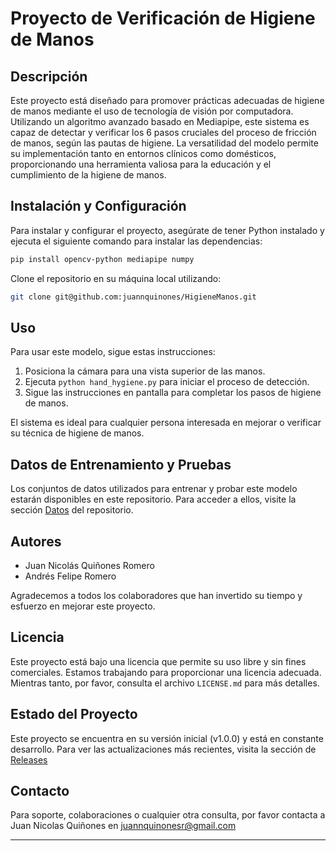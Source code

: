 
# Proyecto de Verificación de Higiene de Manos

## Descripción
Este proyecto está diseñado para promover prácticas adecuadas de higiene de manos mediante el uso de tecnología de visión por computadora. Utilizando un algoritmo avanzado basado en Mediapipe, este sistema es capaz de detectar y verificar los 6 pasos cruciales del proceso de fricción de manos, según las pautas de higiene. La versatilidad del modelo permite su implementación tanto en entornos clínicos como domésticos, proporcionando una herramienta valiosa para la educación y el cumplimiento de la higiene de manos.

## Instalación y Configuración

Para instalar y configurar el proyecto, asegúrate de tener Python instalado y ejecuta el siguiente comando para instalar las dependencias:

```bash
pip install opencv-python mediapipe numpy
```

Clone el repositorio en su máquina local utilizando:

```bash
git clone git@github.com:juannquinones/HigieneManos.git
```

## Uso

Para usar este modelo, sigue estas instrucciones:

1. Posiciona la cámara para una vista superior de las manos.
2. Ejecuta `python hand_hygiene.py` para iniciar el proceso de detección.
3. Sigue las instrucciones en pantalla para completar los pasos de higiene de manos.

El sistema es ideal para cualquier persona interesada en mejorar o verificar su técnica de higiene de manos. 

## Datos de Entrenamiento y Pruebas

Los conjuntos de datos utilizados para entrenar y probar este modelo estarán disponibles en este repositorio. Para acceder a ellos, visite la sección [Datos](https://github.com/juannquinones/HigieneManos/tree/main/Data) del repositorio.


## Autores

- Juan Nicolás Quiñones Romero
- Andrés Felipe Romero

Agradecemos a todos los colaboradores que han invertido su tiempo y esfuerzo en mejorar este proyecto.

## Licencia

Este proyecto está bajo una licencia que permite su uso libre y sin fines comerciales. Estamos trabajando para proporcionar una licencia adecuada. Mientras tanto, por favor, consulta el archivo `LICENSE.md` para más detalles.

## Estado del Proyecto

Este proyecto se encuentra en su versión inicial (v1.0.0) y está en constante desarrollo. Para ver las actualizaciones más recientes, visita la sección de [Releases](https://github.com/juannquinones/HigieneManos/tree/main/Releases)

## Contacto

Para soporte, colaboraciones o cualquier otra consulta, por favor contacta a Juan Nicolas Quiñones en juannquinonesr@gmail.com 

---


